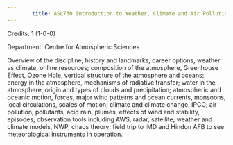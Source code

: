 ```yaml
---
        title: ASL730 Introduction to Weather, Climate and Air Pollution (Not allowed for - Any program other than AST and ASZ)
---
```

Credits: 1 (1-0-0)

Department: Centre for Atmospheric Sciences

Overview of the discipline, history and landmarks, career options, weather vs climate, online resources; composition of the atmosphere, Greenhouse Effect, Ozone Hole, vertical structure of the atmosphere and oceans; energy in the atmosphere, mechanisms of radiative transfer; water in the atmosphere, origin and types of clouds and precipitation; atmospheric and oceanic motion, forces, major wind patterns and ocean currents, monsoons, local circulations, scales of motion; climate and climate change, IPCC; air pollution, pollutants, acid rain, plumes, effects of wind and stability, episodes; observation tools including AWS, radar, satellite; weather and climate models, NWP, chaos theory; field trip to IMD and Hindon AFB to see meteorological instruments in operation.